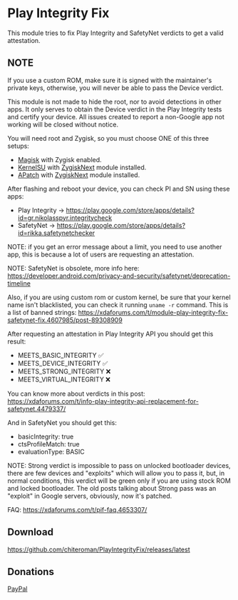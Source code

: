 # Play Integrity Fix

This module tries to fix Play Integrity and SafetyNet verdicts to get a valid attestation.

## NOTE
If you use a custom ROM, make sure it is signed with the maintainer's private keys, otherwise, you will never be able to pass the Device verdict.

This module is not made to hide the root, nor to avoid detections in other apps. It only serves to obtain the Device verdict in the Play Integrity tests and certify your device.
All issues created to report a non-Google app not working will be closed without notice.

You will need root and Zygisk, so you must choose ONE of this three setups:

- [Magisk](https://github.com/topjohnwu/Magisk) with Zygisk enabled.
- [KernelSU](https://github.com/tiann/KernelSU) with [ZygiskNext](https://github.com/Dr-TSNG/ZygiskNext) module installed.
- [APatch](https://github.com/bmax121/APatch) with [ZygiskNext](https://github.com/Dr-TSNG/ZygiskNext) module installed.

After flashing and reboot your device, you can check PI and SN using these apps:

- Play Integrity -> https://play.google.com/store/apps/details?id=gr.nikolasspyr.integritycheck
- SafetyNet -> https://play.google.com/store/apps/details?id=rikka.safetynetchecker

NOTE: if you get an error message about a limit, you need to use another app, this is because a lot of users are requesting an attestation.

NOTE: SafetyNet is obsolete, more info here: https://developer.android.com/privacy-and-security/safetynet/deprecation-timeline

Also, if you are using custom rom or custom kernel, be sure that your kernel name isn't blacklisted, you can check it running ```uname -r``` command. This is a list of banned strings: https://xdaforums.com/t/module-play-integrity-fix-safetynet-fix.4607985/post-89308909

After requesting an attestation in Play Integrity API you should get this result:

- MEETS_BASIC_INTEGRITY   ✅
- MEETS_DEVICE_INTEGRITY  ✅
- MEETS_STRONG_INTEGRITY  ❌
- MEETS_VIRTUAL_INTEGRITY ❌

You can know more about verdicts in this post: https://xdaforums.com/t/info-play-integrity-api-replacement-for-safetynet.4479337/

And in SafetyNet you should get this:

- basicIntegrity:  true
- ctsProfileMatch: true
- evaluationType:  BASIC

NOTE: Strong verdict is impossible to pass on unlocked bootloader devices, there are few devices and "exploits" which will allow you to pass it, but, in normal conditions, this verdict will be green only if you are using stock ROM and locked bootloader. The old posts talking about Strong pass was an "exploit" in Google servers, obviously, now it's patched.

FAQ: https://xdaforums.com/t/pif-faq.4653307/

## Download
https://github.com/chiteroman/PlayIntegrityFix/releases/latest

## Donations

[PayPal](https://www.paypal.com/paypalme/chiteroman)
